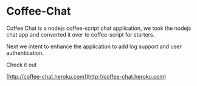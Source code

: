 # Coffee-Chat

Coffee Chat is a nodejs coffee-script chat application, we took the nodejs chat app and converted it over to coffee-script for starters.

Next we intent to enhance the application to add log support and user authentication.

Check it out

[http://coffee-chat.heroku.com](http://coffee-chat.heroku.com)

